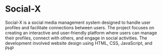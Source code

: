 # Social-X
Social-X is a social media management system designed to handle user profiles and facilitate connections between users. The project focuses on creating an interactive and user-friendly platform where users can manage their profiles, connect with others, and engage in social activities. The development involved website design using HTML, CSS, JavaScript, and PHP
